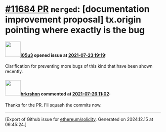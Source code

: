 # [\#11684 PR](https://github.com/ethereum/solidity/pull/11684) `merged`: [documentation improvement proposal] tx.origin pointing where exactly is the bug

#### <img src="https://avatars.githubusercontent.com/u/7897132?u=417f3beef8e35c12a11667cdff02d2bd833326ff&v=4" width="50">[j05u3](https://github.com/j05u3) opened issue at [2021-07-23 19:19](https://github.com/ethereum/solidity/pull/11684):

Clarification for preventing more bugs of this kind that have been shown recently.

#### <img src="https://avatars.githubusercontent.com/u/13174375?u=52d702cb6bec53b561afa293cf9cd53ef7a63924&v=4" width="50">[hrkrshnn](https://github.com/hrkrshnn) commented at [2021-07-26 11:02](https://github.com/ethereum/solidity/pull/11684#issuecomment-886599902):

Thanks for the PR. I'll squash the commits now.


-------------------------------------------------------------------------------



[Export of Github issue for [ethereum/solidity](https://github.com/ethereum/solidity). Generated on 2024.12.15 at 06:45:24.]
